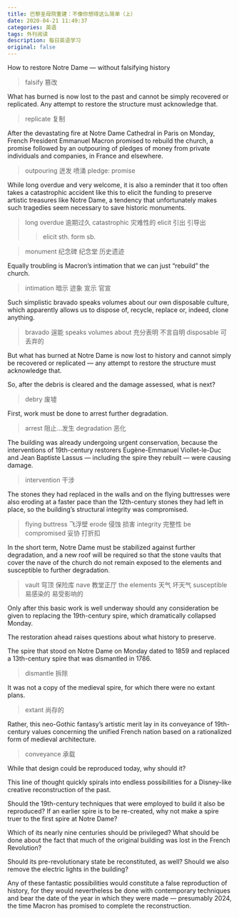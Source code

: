 ```yaml
---
title: 巴黎圣母院重建：不像你想得这么简单（上）
date: 2020-04-21 11:49:37
categories: 英语
tags: 外刊阅读
description: 每日英语学习
original: false
---
```


<!--more-->

How to restore Notre Dame — without falsifying history

> falsify 篡改

What has burned is now lost to the past and cannot be simply recovered or replicated. Any attempt to restore the structure must acknowledge that.

> replicate 复制

After the devastating fire at Notre Dame Cathedral in Paris on Monday, French President Emmanuel Macron promised to rebuild the church, a promise followed by an outpouring of pledges of money from private individuals and companies, in France and elsewhere. 

> outpouring 迸发 喷涌
> pledge: promise 

While long overdue and very welcome, it is also a reminder that it too often takes a catastrophic accident like this to elicit the funding to preserve artistic treasures like Notre Dame, a tendency that unfortunately makes such tragedies seem necessary to save historic monuments. 

> long overdue 逾期过久
> catastrophic 灾难性的
> elicit 引出 引导出 
>> elicit sth. form sb.

> monument 纪念碑 纪念堂 历史遗迹

Equally troubling is Macron’s intimation that we can just “rebuild” the church. 

> intimation 暗示 迹象 宣示 官宣

Such simplistic bravado speaks volumes about our own disposable culture, which apparently allows us to dispose of, recycle, replace or, indeed, clone anything. 

> bravado 逞能
> speaks volumes about 充分表明 不言自明
> disposable 可丢弃的

But what has burned at Notre Dame is now lost to history and cannot simply be recovered or replicated — any attempt to restore the structure must acknowledge that.

So, after the debris is cleared and the damage assessed, what is next? 

> debry 废墟

First, work must be done to arrest further degradation. 

> arrest 阻止...发生
> degradation 恶化

The building was already undergoing urgent conservation, because the interventions of 19th-century restorers Eugène-Emmanuel Viollet-le-Duc and Jean Baptiste Lassus — including the spire they rebuilt — were causing damage. 

> intervention 干涉

The stones they had replaced in the walls and on the flying buttresses were also eroding at a faster pace than the 12th-century stones they had left in place, so the building’s structural integrity was compromised.

> flying buttress 飞浮壁
> erode 侵蚀 损害
> integrity 完整性
> be compromised 妥协 打折扣

In the short term, Notre Dame must be stabilized against further degradation, and a new roof will be required so that the stone vaults that cover the nave of the church do not remain exposed to the elements and susceptible to further degradation.

> vault 穹顶 保险库
> nave 教堂正厅
> the elements 天气 坏天气
> susceptible 易感染的 易受影响的

Only after this basic work is well underway should any consideration be given to replacing the 19th-century spire, which dramatically collapsed Monday. 

The restoration ahead raises questions about what history to preserve. 

The spire that stood on Notre Dame on Monday dated to 1859 and replaced a 13th-century spire that was dismantled in 1786.

> dismantle 拆除

It was not a copy of the medieval spire, for which there were no extant plans.

> extant 尚存的

Rather, this neo-Gothic fantasy’s artistic merit lay in its conveyance of 19th-century values concerning the unified French nation based on a rationalized form of medieval architecture.

> conveyance 承载

While that design could be reproduced today, why should it?

This line of thought quickly spirals into endless possibilities for a Disney-like creative reconstruction of the past. 

Should the 19th-century techniques that were employed to build it also be reproduced? If an earlier spire is to be re-created, why not make a spire truer to the first spire at Notre Dame? 

Which of its nearly nine centuries should be privileged? What should be done about the fact that much of the original building was lost in the French Revolution?

Should its pre-revolutionary state be reconstituted, as well?  Should we also remove the electric lights in the building? 

Any of these fantastic possibilities would constitute a false reproduction of history, for they would nevertheless be done with contemporary techniques and bear the date of the year in which they were made — presumably 2024, the time Macron has promised to complete the reconstruction.